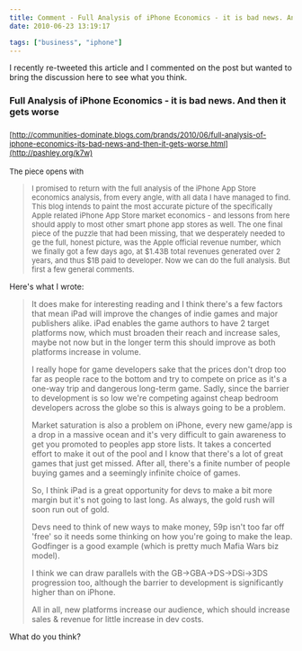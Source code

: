 ```yaml
---
title: Comment - Full Analysis of iPhone Economics - it is bad news. And then it gets worse
date: 2010-06-23 13:19:17

tags: ["business", "iphone"]
---
```


I recently re-tweeted this article and I commented on the post but
wanted to bring the discussion here to see what you think.

### Full Analysis of iPhone Economics - it is bad news. And then it gets worse

### <span style="font-weight: normal; font-size: 13px;">[http://communities-dominate.blogs.com/brands/2010/06/full-analysis-of-iphone-economics-its-bad-news-and-then-it-gets-worse.html](http://pashley.org/k7w)</span>

<span style="font-weight: normal; font-size: 13px;">The piece opens
with</span>

> <span style="font-weight: normal; font-size: 13px;">I promised to
> return with the full analysis of the iPhone App Store economics
> analysis, from every angle, with all data I have managed to find. This
> blog intends to paint the most accurate picture of the specifically
> Apple related iPhone App Store market economics - and lessons from
> here should apply to most other smart phone app stores as well. The
> one final piece of the puzzle that had been missing, that we
> desperately needed to ge the full, honest picture, was the Apple
> official revenue number, which we finally got a few days ago, at
> \$1.43B total revenues generated over 2 years, and thus \$1B paid to
> developer. Now we can do the full analysis. But first a few general
> comments.</span>

Here's what I
wrote:

> It does make for interesting reading and I think there's a few factors
> that mean iPad will improve the changes of indie games and major
> publishers alike. iPad enables the game authors to have 2 target
> platforms now, which must broaden their reach and increase sales,
> maybe not now but in the longer term this should improve as both
> platforms increase in volume.
>
> I really hope for game developers sake that the prices don't drop too
> far as people race to the bottom and try to compete on price as it's a
> one-way trip and dangerous long-term game. Sadly, since the barrier to
> development is so low we're competing against cheap bedroom developers
> across the globe so this is always going to be a problem.
>
> Market saturation is also a problem on iPhone, every new game/app is a
> drop in a massive ocean and it's very difficult to gain awareness to
> get you promoted to peoples app store lists. It takes a concerted
> effort to make it out of the pool and I know that there's a lot of
> great games that just get missed. After all, there's a finite number
> of people buying games and a seemingly infinite choice of games.
>
> So, I think iPad is a great opportunity for devs to make a bit more
> margin but it's not going to last long. As always, the gold rush will
> soon run out of gold.
>
> Devs need to think of new ways to make money, 59p isn't too far off
> 'free' so it needs some thinking on how you're going to make the leap.
> Godfinger is a good example (which is pretty much Mafia Wars biz
> model).
>
> I think we can draw parallels with the GB->GBA->DS->DSi->3DS
> progression too, although the barrier to development is significantly
> higher than on iPhone.
>
> All in all, new platforms increase our audience, which should increase
> sales & revenue for little increase in dev costs.

What do you think?
